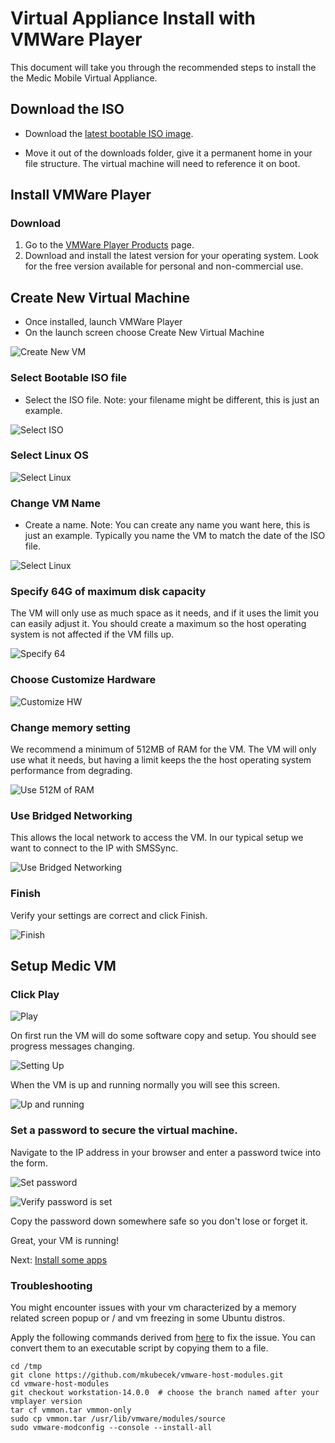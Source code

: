 # Virtual Appliance Install with VMWare Player

This document will take you through the recommended steps to install the 
the Medic Mobile Virtual Appliance.

## Download the ISO

* Download the [latest bootable ISO image](http://dev.medicmobile.org/downloads/medic-os/).

* Move it out of the downloads folder, give it a permanent home in your file
  structure.  The virtual machine will need to reference it on boot.

## Install VMWare Player

### Download 

1. Go to the [VMWare Player Products](http://www.vmware.com/products/player/) page.
2. Download and install the latest version for your operating system. Look for the free version available for personal and non-commercial use.

## Create New Virtual Machine

* Once installed, launch VMWare Player
* On the launch screen choose Create New Virtual Machine

![Create New VM](img/vm/create_new_vm.png)

### Select Bootable ISO file

* Select the ISO file.  Note: your filename might be different, this is just an example.

![Select ISO](img/vm/select_iso.png)

### Select Linux OS

![Select Linux](img/vm/select_other_linux.png)

### Change VM Name
 
* Create a name.  Note: You can create any name you want here, this is just an
example. Typically you name the VM to match the date of the ISO file.

![Select Linux](img/vm/change_vm_name.png)

### Specify 64G of maximum disk capacity

The VM will only use as much space as it needs, and if it uses the limit you
can easily adjust it.  You should create a maximum so the host operating system
is not affected if the VM fills up.

![Specify 64](img/vm/64G_of_disk.png)

### Choose Customize Hardware

![Customize HW](img/vm/customize_hw.png)

### Change memory setting

We recommend a minimum of 512MB of RAM for the VM. The VM will only use what it
needs, but having a limit keeps the the host operating system performance from
degrading.

![Use 512M of RAM](img/vm/512M_of_ram.png)

### Use Bridged Networking

This allows the local network to access the VM. In our typical setup we want to
connect to the IP with SMSSync.

![Use Bridged Networking](img/vm/bridged_networking.png)

### Finish

Verify your settings are correct and click Finish.

![Finish](img/vm/finish.png)

## Setup Medic VM

### Click Play

![Play](img/vm/play.png)

On first run the VM will do some software copy and setup.  You should see progress messages changing.

![Setting Up](img/vm/setting_up_software.png)

When the VM is up and running normally you will see this screen.

![Up and running](img/vm/up_and_running.png)

### Set a password to secure the virtual machine.

Navigate to the IP address in your browser and enter a password twice into the form.

![Set password](img/vm/set_password.png)

![Verify password is set](img/vm/verify_password_set.png)

Copy the password down somewhere safe so you don't lose or forget it.

Great, your VM is running! 

Next: [Install some apps](garden.md)

### Troubleshooting

You might encounter issues with your vm characterized by a memory related screen popup or / and vm freezing in some Ubuntu distros.

Apply the following commands derived from [here](https://askubuntu.com/a/973130) to fix the issue. You can convert them to an executable script by copying them to a file.

```shell
cd /tmp
git clone https://github.com/mkubecek/vmware-host-modules.git
cd vmware-host-modules
git checkout workstation-14.0.0  # choose the branch named after your vmplayer version
tar cf vmmon.tar vmmon-only
sudo cp vmmon.tar /usr/lib/vmware/modules/source
sudo vmware-modconfig --console --install-all
```
